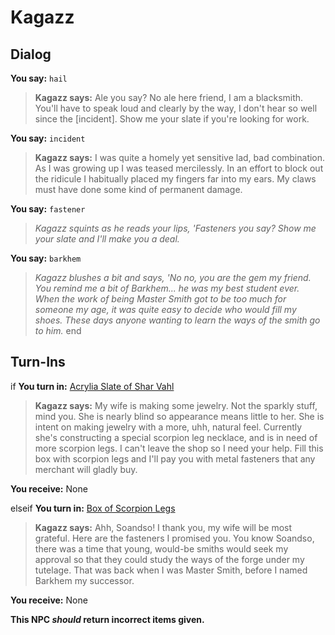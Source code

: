 # Kagazz
## Dialog

**You say:** `hail`



>**Kagazz says:** Ale you say? No ale here friend, I am a blacksmith. You'll have to speak loud and clearly by the way, I don't hear so well since the [incident]. Show me your slate if you're looking for work.

**You say:** `incident`



>**Kagazz says:** I was quite a homely yet sensitive lad, bad combination. As I was growing up I was teased mercilessly. In an effort to block out the ridicule I habitually placed my fingers far into my ears. My claws must have done some kind of permanent damage.

**You say:** `fastener`



>*Kagazz squints as he reads your lips, 'Fasteners you say? Show me your slate and I'll make you a deal.*

**You say:** `barkhem`



>*Kagazz blushes a bit and says, 'No no, you are the gem my friend.  You remind me a bit of Barkhem... he was my best student ever.  When the work of being Master Smith got to be too much for someone my age, it was quite easy to decide who would fill my shoes.  These days anyone wanting to learn the ways of the smith go to him.*
end

## Turn-Ins



if **You turn in:** [Acrylia Slate of Shar Vahl](/item/2877)


>**Kagazz says:** My wife is making some jewelry. Not the sparkly stuff, mind you. She is nearly blind so appearance means little to her. She is intent on making jewelry with a more, uhh, natural feel. Currently she's constructing a special scorpion leg necklace, and is in need of more scorpion legs. I can't leave the shop so I need your help. Fill this box with scorpion legs and I'll pay you with metal fasteners that any merchant will gladly buy.


 **You receive:** None 

elseif **You turn in:** [Box of Scorpion Legs](/item/3676)


>**Kagazz says:** Ahh, Soandso! I thank you, my wife will be most grateful. Here are the fasteners I promised you. You know Soandso, there was a time that young, would-be smiths would seek my approval so that they could study the ways of the forge under my tutelage. That was back when I was Master Smith, before I named Barkhem my successor.


 **You receive:** None 

**This NPC *should* return incorrect items given.**
